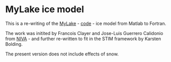 # MyLake ice model

This is a re-writing of the [MyLake](https://www.sciencedirect.com/science/article/pii/S0304380007001548) - [code](https://github.com/biogeochemistry/MyLake_public) - ice model from Matlab to Fortran.

The work was initited by Francois Clayer and Jose-Luis Guerrero Calidonio from [NIVA](www.niva.no) - and further re-written to fit in the STIM framework by Karsten Bolding.

The present version does not include effects of snow.

